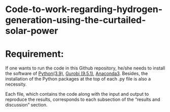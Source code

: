 # Code-to-work-regarding-hydrogen-generation-using-the-curtailed-solar-power


# Requirement: 
If one wants to run the code in this Github repository, he/she needs to install the software of [Python(3.9)](https://www.python.org/), [Gurobi (9.5.1)](https://www.gurobi.com/), [Anaconda3](https://www.anaconda.com/). Besides, the installation of the Python packages at the top of each .py file is also a necessity. 

Each file, which contains the code along with the input and output to reproduce the results, corresponds to each subsection of the “results and discussion” section. 
